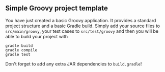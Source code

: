 Simple Groovy project template
------------------------------

You have just created a basic Groovy application. It provides a standard
project structure and a basic Gradle build. Simply add your source files
to `src/main/groovy`, your test cases to `src/test/groovy` and then you will
be able to build your project with

    gradle build
    gradle compile
    gradle test

Don't forget to add any extra JAR dependencies to `build.gradle`!